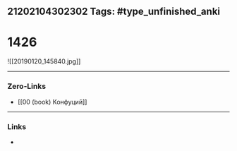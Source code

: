 21202104302302
Tags: #type_unfinished_anki
---
# 1426

![[20190120_145840.jpg]]

---
### Zero-Links
- [[00 (book) Конфуций]]
---
### Links
-